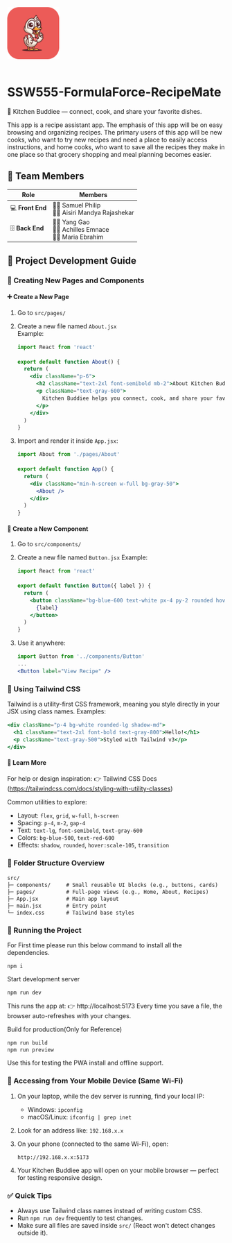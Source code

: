 <img width="120" alt="app-icon" src="./public/logo/logo-rounded.png">
<br>
<br>

# SSW555-FormulaForce-RecipeMate
🥘 Kitchen Buddiee — connect, cook, and share your favorite dishes.

This app is a recipe assistant app. The emphasis of this app will be on easy browsing and organizing recipes. The primary users of this app will be new cooks, who want to try new recipes and need a place to easily access instructions, and home cooks, who want to save all the recipes they make in one place so that grocery shopping and meal planning becomes easier. 

## 👥 Team Members

| Role | Members |
|------|----------|
| 💻 **Front End** | 🧑‍💻 Samuel Philip <br> 👩‍💻 Aisiri Mandya Rajashekar |
| 🗄️ **Back End** | 👨‍💻 Yang Gao <br> 🧑‍💻 Achilles Emnace <br> 👩‍💻 Maria Ebrahim |



## 🧱 Project Development Guide

### 📂 Creating New Pages and Components

#### ➕ Create a New Page
1. Go to `src/pages/`
2. Create a new file named `About.jsx`  
   Example:
   ```jsx
   import React from 'react'

   export default function About() {
     return (
       <div className="p-6">
         <h2 className="text-2xl font-semibold mb-2">About Kitchen Buddiee</h2>
         <p className="text-gray-600">
           Kitchen Buddiee helps you connect, cook, and share your favorite dishes with the world.
         </p>
       </div>
     )
   }
   ```

3. Import and render it inside `App.jsx`:

   ```jsx
   import About from './pages/About'

   export default function App() {
     return (
       <div className="min-h-screen w-full bg-gray-50">
         <About />
       </div>
     )
   }
   ```

#### 🧩 Create a New Component
1. Go to `src/components/`
2. Create a new file named `Button.jsx` Example:

   ```jsx
   import React from 'react'

   export default function Button({ label }) {
     return (
       <button className="bg-blue-600 text-white px-4 py-2 rounded hover:bg-blue-700 transition">
         {label}
       </button>
     )
   }
   ```

3. Use it anywhere:

   ```jsx
   import Button from '../components/Button'
   ...
   <Button label="View Recipe" />
   ```

### 🎨 Using Tailwind CSS
Tailwind is a utility-first CSS framework, meaning you style directly in your JSX using class names.
Examples:

```jsx
<div className="p-4 bg-white rounded-lg shadow-md">
  <h1 className="text-2xl font-bold text-gray-800">Hello!</h1>
  <p className="text-gray-500">Styled with Tailwind v3</p>
</div>
```

#### 🔗 Learn More
For help or design inspiration: 👉 Tailwind CSS Docs (https://tailwindcss.com/docs/styling-with-utility-classes)

Common utilities to explore:
* Layout: `flex`, `grid`, `w-full`, `h-screen`
* Spacing: `p-4`, `m-2`, `gap-4`
* Text: `text-lg`, `font-semibold`, `text-gray-600`
* Colors: `bg-blue-500`, `text-red-600`
* Effects: `shadow`, `rounded`, `hover:scale-105`, `transition`

### 📁 Folder Structure Overview

```
src/
├─ components/     # Small reusable UI blocks (e.g., buttons, cards)
├─ pages/          # Full-page views (e.g., Home, About, Recipes)
├─ App.jsx         # Main app layout
├─ main.jsx        # Entry point
└─ index.css       # Tailwind base styles
```

### 🚀 Running the Project
For First time please run this below command to install all the dependencies.

```
npm i
```

Start development server

```
npm run dev
```

This runs the app at: 👉 http://localhost:5173
Every time you save a file, the browser auto-refreshes with your changes.

Build for production(Only for Reference)

```
npm run build
npm run preview
```

Use this for testing the PWA install and offline support.

### 📱 Accessing from Your Mobile Device (Same Wi-Fi)
1. On your laptop, while the dev server is running, find your local IP:
   * Windows: `ipconfig`
   * macOS/Linux: `ifconfig | grep inet`
2. Look for an address like: `192.168.x.x`
3. On your phone (connected to the same Wi-Fi), open:

   ```
   http://192.168.x.x:5173
   ```

4. Your Kitchen Buddiee app will open on your mobile browser — perfect for testing responsive design.

### ✅ Quick Tips
* Always use Tailwind class names instead of writing custom CSS.
* Run `npm run dev` frequently to test changes.
* Make sure all files are saved inside `src/` (React won't detect changes outside it).

